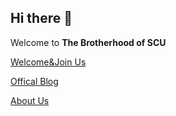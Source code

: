 ## Hi there 👋

Welcome to **The Brotherhood of SCU**

[Welcome&Join Us](https://the-brotherhood-of-scu.github.io/2023/12/22/hello-world/)

[Offical Blog](https://the-brotherhood-of-scu.github.io/)

[About Us](https://the-brotherhood-of-scu.github.io/about/) 


<!--

**Here are some ideas to get you started:**

🙋‍♀️ A short introduction - what is your organization all about?
🌈 Contribution guidelines - how can the community get involved?
👩‍💻 Useful resources - where can the community find your docs? Is there anything else the community should know?
🍿 Fun facts - what does your team eat for breakfast?
🧙 Remember, you can do mighty things with the power of [Markdown](https://docs.github.com/github/writing-on-github/getting-started-with-writing-and-formatting-on-github/basic-writing-and-formatting-syntax)
-->
